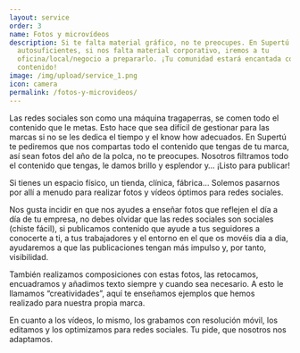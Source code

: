 ```yaml
---
layout: service
order: 3
name: Fotos y microvídeos
description: Si te falta material gráfico, no te preocupes. En Supertú somos
  autosuficientes, si nos falta material corporativo, iremos a tu
  oficina/local/negocio a prepararlo. ¡Tu comunidad estará encantada con tu
  contenido!
image: /img/upload/service_1.png
icon: camera
permalink: /fotos-y-microvideos/
---
```

Las redes sociales son como una máquina tragaperras, se comen todo el contenido que le metas. Esto hace que sea difícil de gestionar para las marcas si no se les dedica el tiempo y el know how adecuados. En Supertú te pediremos que nos compartas todo el contenido que tengas de tu marca, así sean fotos del año de la polca, no te preocupes. Nosotros filtramos todo el contenido que tengas, le damos brillo y esplendor y… ¡Listo para publicar!

Si tienes un espacio físico, un tienda, clínica, fábrica… Solemos pasarnos por allí a menudo para realizar fotos y vídeos óptimos para redes sociales. 

Nos gusta incidir en que nos ayudes a enseñar fotos que reflejen el día a día de tu empresa, no debes olvidar que las redes sociales son sociales (chiste fácil), si publicamos contenido que ayude a tus seguidores a conocerte a ti, a tus trabajadores y el entorno en el que os movéis dia a dia, ayudaremos a que las publicaciones tengan más impulso y, por tanto, visibilidad.

También realizamos composiciones con estas fotos, las retocamos, encuadramos y añadimos texto siempre y cuando sea necesario. A esto le llamamos “creatividades”, aquí te enseñamos ejemplos que hemos realizado para nuestra propia marca. 

En cuanto a los vídeos, lo mismo, los grabamos con resolución móvil, los editamos y los optimizamos para redes sociales. Tu pide, que nosotros nos adaptamos.